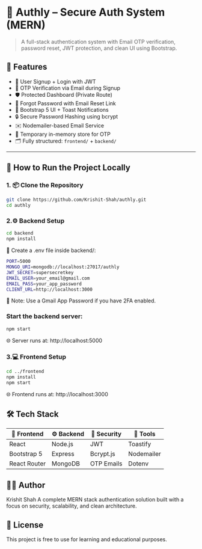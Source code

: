 # 🔐 Authly – Secure Auth System (MERN)

> A full-stack authentication system with Email OTP verification, password reset, JWT protection, and clean UI using Bootstrap.

## 🚀 Features

- 🔐 User Signup + Login with JWT
- 📧 OTP Verification via Email during Signup
- 🛡️ Protected Dashboard (Private Route)
- 🔁 Forgot Password with Email Reset Link
- 🎨 Bootstrap 5 UI + Toast Notifications
- 🔒 Secure Password Hashing using bcrypt
- ✉️ Nodemailer-based Email Service
- 🧠 Temporary in-memory store for OTP
- 🗂️ Fully structured: `frontend/` + `backend/`


---
## 🧪 How to Run the Project Locally

### 1. 📦 Clone the Repository 

```bash
git clone https://github.com/Krishit-Shah/authly.git
cd authly
```
### 2.⚙️ Backend Setup
```bash
cd backend
npm install
```
📁 Create a .env file inside backend/:
```bash
PORT=5000
MONGO_URI=mongodb://localhost:27017/authly
JWT_SECRET=supersecretkey
EMAIL_USER=your_email@gmail.com
EMAIL_PASS=your_app_password
CLIENT_URL=http://localhost:3000
```

🔐 Note: Use a Gmail App Password if you have 2FA enabled.


### Start the backend server:
```bash 
npm start
 ```
🌐 Server runs at: http://localhost:5000

### 3.💻 Frontend Setup
```bash
cd ../frontend
npm install
npm start
```
🌐 Frontend runs at: http://localhost:3000
## 🛠️ Tech Stack

| 🔧 Frontend   | ⚙️ Backend | 🔐 Security | 🧰 Tools |
|--------------|------------|-------------|-------------|
| React        | Node.js    | JWT         | Toastify    |
| Bootstrap 5  | Express    | Bcrypt.js   | Nodemailer  |
| React Router | MongoDB    | OTP Emails  | Dotenv      |

## 👨‍💻 Author
Krishit Shah
A complete MERN stack authentication solution built with a focus on security, scalability, and clean architecture.


## 📄 License
This project is free to use for learning and educational purposes. 